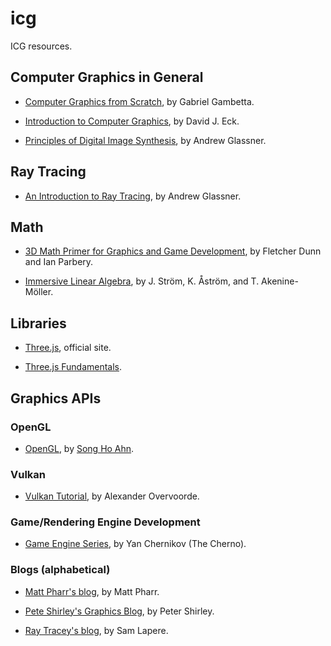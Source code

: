 # icg
ICG resources.

## Computer Graphics in General

* [Computer Graphics from Scratch](https://gabrielgambetta.com/computer-graphics-from-scratch/index.html), by Gabriel Gambetta.

* [Introduction to Computer Graphics](https://math.hws.edu/graphicsbook/), by David J. Eck.

* [Principles of Digital Image Synthesis](http://realtimerendering.com/Principles_of_Digital_Image_Synthesis_v1.0.1.pdf), by Andrew Glassner.

## Ray Tracing

* [An Introduction to Ray Tracing](https://www.realtimerendering.com/raytracing/An-Introduction-to-Ray-Tracing-The-Morgan-Kaufmann-Series-in-Computer-Graphics-.pdf), by Andrew Glassner.

## Math

* [3D Math Primer for Graphics and Game Development](https://gamemath.com), by Fletcher Dunn and Ian Parbery.

* [Immersive Linear Algebra](http://immersivemath.com/ila/index.html), by J. Ström, K. Åström, and T. Akenine-Möller.

## Libraries

* [Three.js](https://threejs.org), official site.

* [Three.js Fundamentals](https://threejsfundamentals.org).

## Graphics APIs

### OpenGL

* [OpenGL](http://www.songho.ca/opengl/index.html), by [Song Ho Ahn](http://www.songho.ca).

### Vulkan

* [Vulkan Tutorial](https://vulkan-tutorial.com), by Alexander Overvoorde.

### Game/Rendering Engine Development

* [Game Engine Series](https://www.youtube.com/watch?v=JxIZbV_XjAs&list=PLlrATfBNZ98dC-V-N3m0Go4deliWHPFwT), by Yan Chernikov (The Cherno).

### Blogs (alphabetical)

* [Matt Pharr's blog](https://pharr.org/matt/blog/), by Matt Pharr.

* [Pete Shirley's Graphics Blog](http://psgraphics.blogspot.com/), by Peter Shirley.

* [Ray Tracey's blog](http://raytracey.blogspot.com/), by Sam Lapere.
